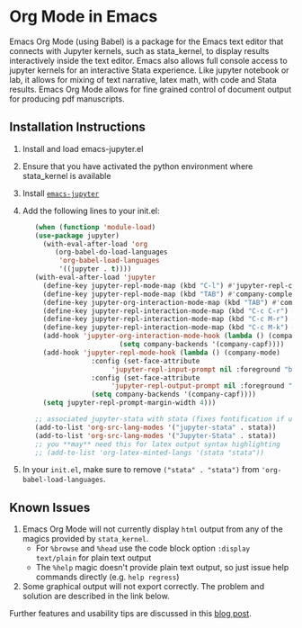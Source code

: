 # Org Mode in Emacs

Emacs Org Mode (using Babel) is a package for the Emacs text editor that connects with Jupyter kernels, such as stata_kernel, 
to display results interactively inside the text editor.  Emacs also allows full console access to jupyter kernels 
for an interactive Stata experience. Like jupyter notebook or lab, it allows for mixing of text narrative, latex math, 
with code and Stata results.  Emacs Org Mode allows for fine grained control of document output for producing pdf manuscripts.

## Installation Instructions 
  1. Install and load emacs-jupyter.el
  2. Ensure that you have activated the python environment where stata_kernel is available
  3. Install [`emacs-jupyter`](https://github.com/nnicandro/emacs-jupyter)
  4. Add the following lines to your init.el: 
     ```lisp
        (when (functionp 'module-load)
        (use-package jupyter)
          (with-eval-after-load 'org
             (org-babel-do-load-languages
	          'org-babel-load-languages
	          '((jupyter . t))))
        (with-eval-after-load 'jupyter
          (define-key jupyter-repl-mode-map (kbd "C-l") #'jupyter-repl-clear-cells)
          (define-key jupyter-repl-mode-map (kbd "TAB") #'company-complete-common-or-cycle)
          (define-key jupyter-org-interaction-mode-map (kbd "TAB") #'company-complete-common-or-cycle)
          (define-key jupyter-repl-interaction-mode-map (kbd "C-c C-r") #'jupyter-eval-line-or-region)
          (define-key jupyter-repl-interaction-mode-map (kbd "C-c M-r") #'jupyter-repl-restart-kernel)
          (define-key jupyter-repl-interaction-mode-map (kbd "C-c M-k") #'jupyter-shutdown-kernel)
          (add-hook 'jupyter-org-interaction-mode-hook (lambda () (company-mode)
						     (setq company-backends '(company-capf))))
          (add-hook 'jupyter-repl-mode-hook (lambda () (company-mode)
					  :config (set-face-attribute
						   'jupyter-repl-input-prompt nil :foreground "black")
					  :config (set-face-attribute
						   'jupyter-repl-output-prompt nil :foreground "grey")
					  (setq company-backends '(company-capf))))
          (setq jupyter-repl-prompt-margin-width 4)))

        ;; associated jupyter-stata with stata (fixes fontification if using pygmentize for html export)
        (add-to-list 'org-src-lang-modes '("jupyter-stata" . stata))
        (add-to-list 'org-src-lang-modes '("Jupyter-Stata" . stata)) 
        ;; you **may** need this for latex output syntax highlighting
        ;; (add-to-list 'org-latex-minted-langs '(stata "stata"))   
     ```
     
   5. In your `init.el`, make sure to remove `("stata" . "stata")` from `'org-babel-load-languages`. 

## Known Issues
1.  Emacs Org Mode will not currently display `html` output from any of the magics provided by `stata_kernel`.  
    - For `%browse` and `%head` use the code block option `:display text/plain` for plain text output
    - The `%help` magic doesn't provide plain text output, so just issue help commands directly (e.g. `help regress`) 
3.  Some graphical output will not export correctly.  The problem and solution are described in the link below.  

Further features and usability tips are discussed in this [blog post](https://rlhick.people.wm.edu/posts/stata_kernel_emacs.html).

